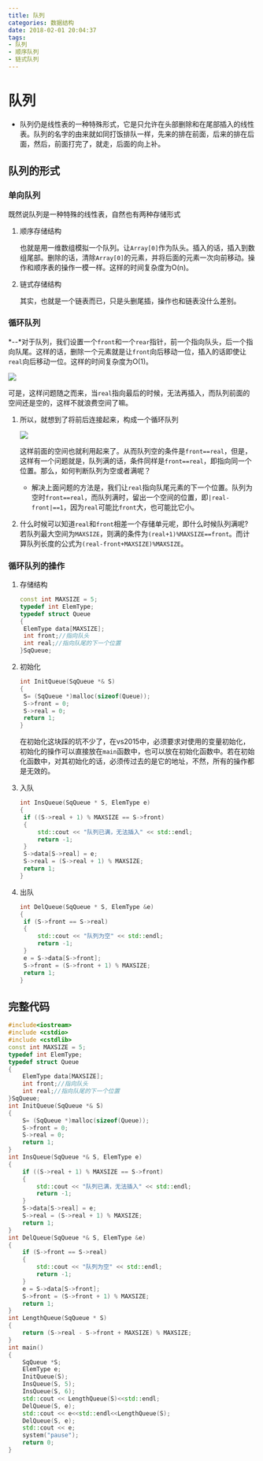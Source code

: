 ```yaml
---
title: 队列
categories: 数据结构
date: 2018-02-01 20:04:37
tags:
- 队列
- 顺序队列
- 链式队列
---
```


# 队列

* 队列仍是线性表的一种特殊形式，它是只允许在头部删除和在尾部插入的线性表。队列的名字的由来就如同打饭排队一样，先来的排在前面，后来的排在后面，然后，前面打完了，就走，后面的向上补。

## 队列的形式

### 单向队列

既然说队列是一种特殊的线性表，自然也有两种存储形式

1. 顺序存储结构

   也就是用一维数组模拟一个队列。让`Array[0]`作为队头。插入的话，插入到数组尾部。删除的话，清除`Array[0]`的元素，并将后面的元素一次向前移动。操作和顺序表的操作一模一样。这样的时间复杂度为O(n)。

2. 链式存储结构

   其实，也就是一个链表而已，只是头删尾插，操作也和链表没什么差别。

### 循环队列

*--*对于队列，我们设置一个`front`和一个`rear`指针，前一个指向队头，后一个指向队尾。这样的话，删除一个元素就是让`front`向后移动一位，插入的话即使让`real`向后移动一位。这样的时间复杂度为O(1)。

![](https://ws1.sinaimg.cn/large/00746wNnly1fo90owjoe4j30cf03qjr7.jpg) 

可是，这样问题随之而来，当`real`指向最后的时候，无法再插入，而队列前面的空间还是空的，这样不就浪费空间了嘛。

1. 所以，就想到了将前后连接起来，构成一个循环队列

   ![](https://ws1.sinaimg.cn/large/00746wNnly1fo90ytj5h2j307q0510sp.jpg)

   这样前面的空间也就利用起来了。从而队列空的条件是`front==real`，但是，这样有一个问题就是，队列满的话，条件同样是`front==real`，即指向同一个位置。那么，如何判断队列为空或者满呢？

   - 解决上面问题的方法是，我们让`real`指向队尾元素的下一个位置。队列为空时`front==real`，而队列满时，留出一个空间的位置，即`|real-front|==1`，因为`real`可能比`front`大，也可能比它小。

2. 什么时候可以知道`real`和`front`相差一个存储单元呢，即什么时候队列满呢? 若队列最大空间为`MAXSIZE`，则满的条件为`(real+1)%MAXSIZE==front`。而计算队列长度的公式为`(real-front+MAXSIZE)%MAXSIZE`。

### 循环队列的操作

1. 存储结构

   ```C++
   const int MAXSIZE = 5;
   typedef int ElemType;
   typedef struct Queue
   {
   	ElemType data[MAXSIZE];
   	int front;//指向队头
   	int real;//指向队尾的下一个位置
   }SqQueue;
   ```

2. 初始化

   ```C++
   int InitQueue(SqQueue *& S)
   {
   	S= (SqQueue *)malloc(sizeof(Queue));
   	S->front = 0;
   	S->real = 0;
   	return 1;
   }
   ```

   在初始化这块踩的坑不少了，在vs2015中，必须要求对使用的变量初始化，初始化的操作可以直接放在`main`函数中，也可以放在初始化函数中。若在初始化函数中，对其初始化的话，必须传过去的是它的地址，不然，所有的操作都是无效的。

3. 入队

   ```C++
   int InsQueue(SqQueue * S, ElemType e)
   {
   	if ((S->real + 1) % MAXSIZE == S->front)
   	{
   		std::cout << "队列已满，无法插入" << std::endl;
   		return -1;
   	}
   	S->data[S->real] = e;
   	S->real = (S->real + 1) % MAXSIZE;
   	return 1;
   }
   ```

4. 出队

   ```C++
   int DelQueue(SqQueue * S, ElemType &e)
   {
   	if (S->front == S->real)
   	{
   		std::cout << "队列为空" << std::endl;
   		return -1;
   	}
   	e = S->data[S->front];
   	S->front = (S->front + 1) % MAXSIZE;
   	return 1;
   }
   ```

## 完整代码

```C++
#include<iostream>
#include <cstdio>
#include <cstdlib>
const int MAXSIZE = 5;
typedef int ElemType;
typedef struct Queue
{
	ElemType data[MAXSIZE];
	int front;//指向队头
	int real;//指向队尾的下一个位置
}SqQueue;
int InitQueue(SqQueue *& S)
{
	S= (SqQueue *)malloc(sizeof(Queue));
	S->front = 0;
	S->real = 0;
	return 1;
}
int InsQueue(SqQueue *& S, ElemType e)
{
	if ((S->real + 1) % MAXSIZE == S->front)
	{
		std::cout << "队列已满，无法插入" << std::endl;
		return -1;
	}
	S->data[S->real] = e;
	S->real = (S->real + 1) % MAXSIZE;
	return 1;
}
int DelQueue(SqQueue *& S, ElemType &e)
{
	if (S->front == S->real)
	{
		std::cout << "队列为空" << std::endl;
		return -1;
	}
	e = S->data[S->front];
	S->front = (S->front + 1) % MAXSIZE;
	return 1;
}
int LengthQueue(SqQueue * S)
{
	return (S->real - S->front + MAXSIZE) % MAXSIZE;
}
int main()
{
	SqQueue *S; 
	ElemType e;
	InitQueue(S);
	InsQueue(S, 5);
	InsQueue(S, 6);
	std::cout << LengthQueue(S)<<std::endl;
	DelQueue(S, e);
	std::cout << e<<std::endl<<LengthQueue(S);
	DelQueue(S, e);
	std::cout << e;
	system("pause");
	return 0;
}
```

